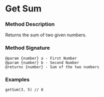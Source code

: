 # Get Sum

### Method Description

Returns the sum of two given numbers.

### Method Signature

```
@param {number} a - First Number
@param {number} b - Second Number
@returns {number} - Sum of the two numbers
```

### Examples

```
getSum(3, 5) // 8
```

